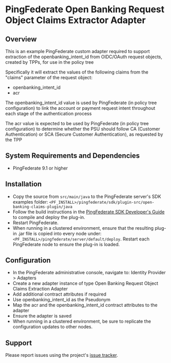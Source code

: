 # PingFederate Open Banking Request Object Claims Extractor Adapter

## Overview

This is an example PingFederate custom adapter required to support extraction of the openbanking_intent_id from OIDC/OAuth request objects, created by TPPs, for use in the policy tree

Specifically it will extract the values of the following claims from the "claims" parameter of the request object:
* openbanking_intent_id
* acr

The openbanking_intent_id value is used by PingFederate (in policy tree configuration) to link the account or payment request intent throughout each stage of the authentication process

The acr value is expected to be used by PingFederate (in policy tree configuration) to determine whether the PSU should follow CA (Customer Authentication) or SCA (Secure Customer Authentication), as requested by the TPP

## System Requirements and Dependencies

* PingFederate 9.1 or higher


## Installation

* Copy the source from `src/main/java` to the PingFederate server's SDK examples folder: `<PF_INSTALL>/pingfederate/sdk/plugin-src/open-banking-claims-plugin/java`
* Follow the build instructions in the [PingFederate SDK Developer's Guide](https://documentation.pingidentity.com/pingfederate/pf91/index.shtml#sdkDevelopersGuide/concept/buildingAndDeployingYourProject.html) to compile and deploy the plug-in.
* Restart PingFederate.
* When running in a clustered environment, ensure that the resulting plug-in .jar file is copied into every node under: `<PF_INSTALL>/pingfederate/server/default/deploy`. Restart each PingFederate node to ensure the plug-in is loaded.


## Configuration

* In the PingFederate administrative console, navigate to: Identity Provider > Adapters
* Create a new adapter instance of type Open Banking Request Object Claims Extraction Adapter
* Add additional contract attributes if required
* Use openbanking_intent_id as the Pseudonym
* Map the acr and the openbanking_intent_id contract attributes to the adapter
* Ensure the adapter is saved
* When running in a clustered environment, be sure to replicate the configuration updates to other nodes.

## Support

Please report issues using the project's [issue tracker](https://github.com/pingidentity/open-banking-cookbook/issues).